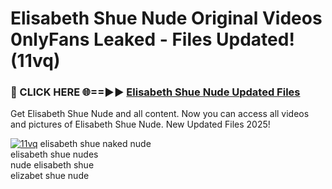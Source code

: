 # Elisabeth Shue Nude Original Videos 0nlyFans Leaked - Files Updated! (11vq)

<h3>🔴 CLICK HERE 🌐==►► <a href="https://tinyurl.com/5h6xmrr3" rel="nofollow">Elisabeth Shue Nude Updated Files</a></h3>

Get Elisabeth Shue Nude and all content. Now you can access all videos and pictures of Elisabeth Shue Nude. New Updated Files 2025!

[![11vq](https://i.imgur.com/KVD873Z.gif)](https://tinyurl.com/5h6xmrr3)
elisabeth shue naked nude<br>
elisabeth shue nudes<br>
nude elisabeth shue<br>
elizabet shue nude